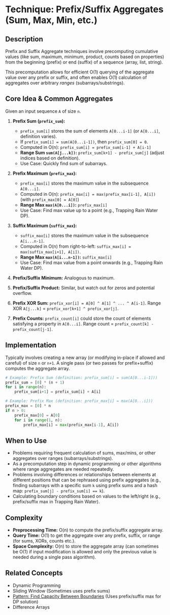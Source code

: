 # Technique: Prefix/Suffix Aggregates (Sum, Max, Min, etc.)

## Description

Prefix and Suffix Aggregate techniques involve precomputing cumulative values (like sum, maximum, minimum, product, counts based on properties) from the beginning (prefix) or end (suffix) of a sequence (array, list, string).

This precomputation allows for efficient O(1) querying of the aggregate value over any prefix or suffix, and often enables O(1) calculation of aggregates over arbitrary *ranges* (subarrays/substrings).

## Core Idea & Common Aggregates

Given an input sequence `A` of size `n`.

1.  **Prefix Sum (`prefix_sum`):**
    *   `prefix_sum[i]` stores the sum of elements `A[0...i-1]` (or `A[0...i]`, definition varies).
    *   If `prefix_sum[i] = sum(A[0...i-1])`, then `prefix_sum[0] = 0`.
    *   Computed in O(n): `prefix_sum[i] = prefix_sum[i-1] + A[i-1]`
    *   **Range Sum `sum(A[j...k])`:** `prefix_sum[k+1] - prefix_sum[j]` (adjust indices based on definition).
    *   Use Case: Quickly find sum of subarrays.

2.  **Prefix Maximum (`prefix_max`):**
    *   `prefix_max[i]` stores the maximum value in the subsequence `A[0...i]`.
    *   Computed in O(n): `prefix_max[i] = max(prefix_max[i-1], A[i])` (with `prefix_max[0] = A[0]`)
    *   **Range Max `max(A[0...i])`:** `prefix_max[i]`
    *   Use Case: Find max value up to a point (e.g., Trapping Rain Water DP).

3.  **Suffix Maximum (`suffix_max`):**
    *   `suffix_max[i]` stores the maximum value in the subsequence `A[i...n-1]`.
    *   Computed in O(n) from right-to-left: `suffix_max[i] = max(suffix_max[i+1], A[i])`.
    *   **Range Max `max(A[i...n-1])`:** `suffix_max[i]`
    *   Use Case: Find max value from a point onwards (e.g., Trapping Rain Water DP).

4.  **Prefix/Suffix Minimum:** Analogous to maximum.

5.  **Prefix/Suffix Product:** Similar, but watch out for zeros and potential overflow.

6.  **Prefix XOR Sum:** `prefix_xor[i] = A[0] ^ A[1] ^ ... ^ A[i-1]`. Range XOR `A[j...k]` = `prefix_xor[k+1] ^ prefix_xor[j]`.

7.  **Prefix Counts:** `prefix_count[i]` could store the count of elements satisfying a property in `A[0...i]`. Range count = `prefix_count[k] - prefix_count[j-1]`.

## Implementation

Typically involves creating a new array (or modifying in-place if allowed and careful) of size `n` or `n+1`. A single pass (or two passes for prefix+suffix) computes the aggregate array.

```python
# Example: Prefix Sum (definition: prefix_sum[i] = sum(A[0...i-1]))
prefix_sum = [0] * (n + 1)
for i in range(n):
    prefix_sum[i+1] = prefix_sum[i] + A[i]

# Example: Prefix Max (definition: prefix_max[i] = max(A[0...i]))
prefix_max = [0] * n
if n > 0:
    prefix_max[0] = A[0]
    for i in range(1, n):
        prefix_max[i] = max(prefix_max[i-1], A[i])
```

## When to Use

*   Problems requiring frequent calculation of sums, max/mins, or other aggregates over ranges (subarrays/substrings).
*   As a precomputation step in dynamic programming or other algorithms where range aggregates are needed repeatedly.
*   Problems involving differences or relationships between elements at different positions that can be rephrased using prefix aggregates (e.g., finding subarrays with a specific sum `k` using prefix sums and a hash map: `prefix_sum[j] - prefix_sum[i] == k`).
*   Calculating boundary conditions based on values to the left/right (e.g., prefix/suffix max in Trapping Rain Water).

## Complexity

*   **Preprocessing Time:** O(n) to compute the prefix/suffix aggregate array.
*   **Query Time:** O(1) to get the aggregate over any prefix, suffix, or range (for sums, XORs, counts etc.).
*   **Space Complexity:** O(n) to store the aggregate array (can sometimes be O(1) if input modification is allowed and only the previous value is needed during a single pass algorithm).

## Related Concepts

*   Dynamic Programming
*   Sliding Window (Sometimes uses prefix sums)
*   [Pattern: Find Capacity Between Boundaries](../../patterns/array/find_capacity_between_boundaries.md) (Uses prefix/suffix max for DP solution)
*   Difference Arrays

``` 